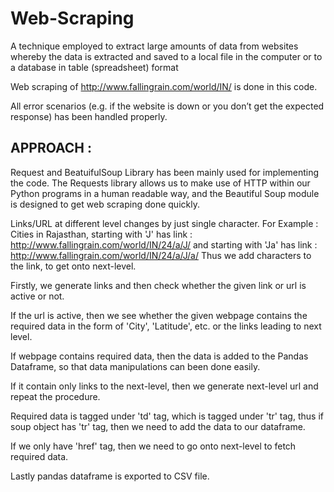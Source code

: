 # Web-Scraping
A technique employed to extract large amounts of data from websites whereby the data is extracted and saved to a local file in the computer or to a database in table (spreadsheet) format

Web scraping of http://www.fallingrain.com/world/IN/ is done in this code.

All error scenarios (e.g. if the website is down or you don’t get the expected response) has been handled properly.

APPROACH :
--------

Request and BeatuifulSoup Library has been mainly used for implementing the code.
The Requests library allows us to make use of HTTP within our Python programs in a human readable way, and the Beautiful Soup module is designed to get web scraping done quickly.

Links/URL at different level changes by just single character.
For Example : 
Cities in Rajasthan, starting with 'J' has link : http://www.fallingrain.com/world/IN/24/a/J/
and starting with 'Ja' has link : http://www.fallingrain.com/world/IN/24/a/J/a/
Thus we add characters to the link, to get onto next-level.


Firstly, we generate links and then check whether the given link or url is active or not.

If the url is active, then we see whether the given webpage contains the required data in the form of 'City', 'Latitude', etc. or the links leading to next level. 

If webpage contains required data, then the data is added to the Pandas Dataframe, so that data manipulations can been done easily.

If it contain only links to the next-level, then we generate next-level url and repeat the procedure.

Required data is tagged under 'td' tag, which is tagged under 'tr' tag, thus if soup object has 'tr' tag, then we need to add the data to our dataframe.

If we only have 'href' tag, then we need to go onto next-level to fetch required data.

Lastly pandas dataframe is exported to CSV file.
